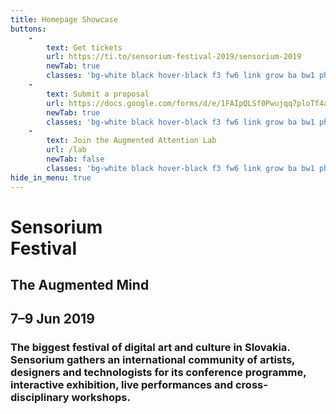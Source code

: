 ```yaml
---
title: Homepage Showcase
buttons:
    -
        text: Get tickets
        url: https://ti.to/sensorium-festival-2019/sensorium-2019
        newTab: true
        classes: 'bg-white black hover-black f3 fw6 link grow ba bw1 ph3 pv1 mb2 mr2 dib'
    -
        text: Submit a proposal
        url: https://docs.google.com/forms/d/e/1FAIpQLSf0Pwujqq7ploTf4ac455Au5EZCCf8C3LHeup3x7pY0AJR7xw/viewform
        newTab: true
        classes: 'bg-white black hover-black f3 fw6 link grow ba bw1 ph3 pv1 mb2 mr2 dib'
    -
        text: Join the Augmented Attention Lab
        url: /lab
        newTab: false
        classes: 'bg-white black hover-black f3 fw6 link grow ba bw1 ph3 pv1 mb2 mr2 dib'
hide_in_menu: true
---
```


<!-- <h2 class="rotated-right">4-5 May 2018, Bratislava</h2> -->
# Sensorium <br class="dn-ns">Festival
## The&nbsp;Augmented Mind
<h2 class="festivaldate--inline">7&ndash;9 Jun 2019</h2>
<h3 class="description">The biggest festival of digital art and culture in Slovakia. Sensorium gathers an international community of artists, designers and technologists for its conference programme, interactive exhibition, live performances and cross-disciplinary workshops.</h3>
